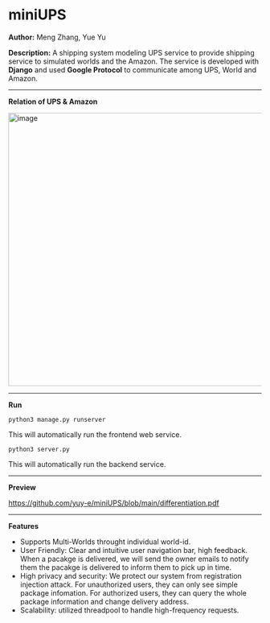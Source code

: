 # miniUPS

**Author:** Meng Zhang, Yue Yu

**Description:**
A shipping system modeling UPS service to provide shipping service to simulated worlds and the Amazon.
The service is developed with **Django** and used **Google Protocol** to communicate among UPS, World and Amazon. 

---
**Relation of UPS & Amazon**

<img width="543" alt="image" src="https://user-images.githubusercontent.com/60654350/180844842-6cf3a4fd-7ba6-4648-bb43-284d33dd4aa9.png">

---
**Run**
```
python3 manage.py runserver
```
This will automatically run the frontend web service. 


```
python3 server.py
```
This will automatically run the backend service.

---
**Preview**

https://github.com/yuy-e/miniUPS/blob/main/differentiation.pdf

---
**Features**
- Supports Multi-Worlds throught individual world-id.
- User Friendly: Clear and intuitive user navigation bar, high feedback. When a pacakge is delivered, we will send the owner emails to notify them the pacakge is delivered to inform them to pick up in time. 
- High privacy and security: We protect our system from registration injection attack. For unauthorized users, they can only see simple package infomation. For authorized users, they can query the whole package information and change delivery address.
- Scalability: utilized threadpool to handle high-frequency requests.

